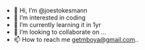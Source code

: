 - 👋 Hi, I’m @joestokesmann
- 👀 I’m interested in coding
- 🌱 I’m currently learning it in 1yr
- 💞️ I’m looking to collaborate on ...
- 📫 How to reach me getmboya@gmail.com..

<!---
joestokesmann/joestokesmann is a ✨ special ✨ repository because its `README.md` (this file) appears on your GitHub profile.
You can click the Preview link to take a look at your changes.
--->
